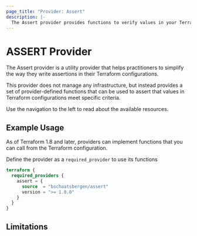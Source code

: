 ```yaml
---
page_title: "Provider: Assert"
description: |-
  The Assert provider provides functions to verify values in your Terraform configurations to make sure they meet specific criteria.
---
```


# ASSERT Provider

The Assert provider is a utility provider that helps practitioners 
to simplify the way they write assertions in their Terraform configurations.

This provider does not manage any infrastructure, but instead provides a set of provider-defined functions
that can be used to assert that values in Terraform configurations meet specific criteria.

Use the navigation to the left to read about the available resources.

## Example Usage

As of Terraform 1.8 and later, providers can implement functions that you can call from the Terraform configuration. 

Define the provider as a `required_provider` to use its functions

```terraform
terraform {
  required_providers {
    assert = {
      source  = "bschaatsbergen/assert"
      version = ">= 1.0.0"
    }
  }
}
```

## Limitations

